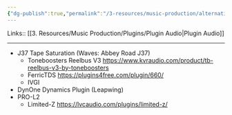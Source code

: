```yaml
---
{"dg-publish":true,"permalink":"/3-resources/music-production/alternative-ai-plugin-popolari/","tags":["type/note/input"]}
---
```


Links:: [[3. Resources/Music Production/Plugins/Plugin Audio\|Plugin Audio]]

---
- J37 Tape Saturation (Waves: Abbey Road J37)
	- Toneboosters Reelbus V3 https://www.kvraudio.com/product/tb-reelbus-v3-by-toneboosters
	- FerricTDS https://plugins4free.com/plugin/660/	
	- IVGI
- DynOne Dynamics Plugin (Leapwing)
- PRO-L2
	- Limited-Z https://lvcaudio.com/plugins/limited-z/